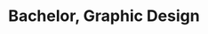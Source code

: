 ---
title: Bachelor, Graphic Design
organization: Lorem Arts Academy
location: Vienna, AT
start: 2013-04-16
end: 2013-10-01
tags: education
---